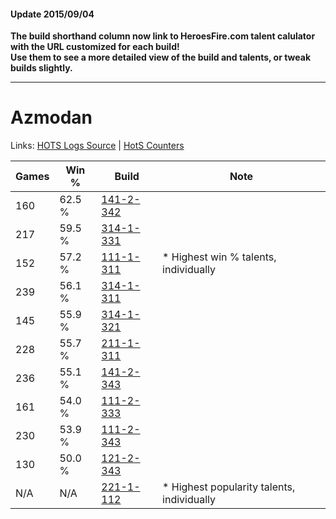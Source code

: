 #### Update 2015/09/04
**The build shorthand column now link to HeroesFire.com talent calulator with the URL customized for each build!  
Use them to see a more detailed view of the build and talents, or tweak builds slightly.**

***

# Azmodan

Links: [HOTS Logs Source](https://www.hotslogs.com/Sitewide/HeroDetails?Hero=Azmodan) | [HotS Counters](http://hotscounters.com/#/hero/Azmodan)

Games  | Win %  | Build     | Note
-----  | -----  | -----     | ----
160    | 62.5 % | [141-2-342](http://www.heroesfire.com/hots/talent-calculator/azmodan#hYDs) | 
217    | 59.5 % | [314-1-331](http://www.heroesfire.com/hots/talent-calculator/azmodan#o8LJ) | 
152    | 57.2 % | [111-1-311](http://www.heroesfire.com/hots/talent-calculator/azmodan#gOkF) | * Highest win % talents, individually
239    | 56.1 % | [314-1-311](http://www.heroesfire.com/hots/talent-calculator/azmodan#o8K_) | 
145    | 55.9 % | [314-1-321](http://www.heroesfire.com/hots/talent-calculator/azmodan#o8L9) | 
228    | 55.7 % | [211-1-311](http://www.heroesfire.com/hots/talent-calculator/azmodan#kCtF) | 
236    | 55.1 % | [141-2-343](http://www.heroesfire.com/hots/talent-calculator/azmodan#hYDt) | 
161    | 54.0 % | [111-2-333](http://www.heroesfire.com/hots/talent-calculator/azmodan#gO-D) | 
230    | 53.9 % | [111-2-343](http://www.heroesfire.com/hots/talent-calculator/azmodan#gO-N) | 
130    | 50.0 % | [121-2-343](http://www.heroesfire.com/hots/talent-calculator/azmodan#gnOt) | 
N/A    | N/A    | [221-1-112](http://www.heroesfire.com/hots/talent-calculator/azmodan#kbEe) | * Highest popularity talents, individually
